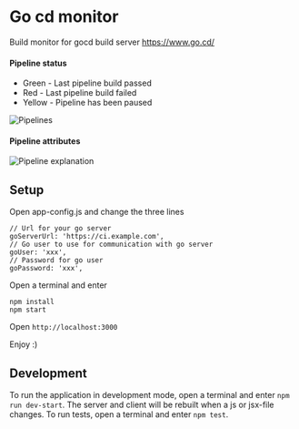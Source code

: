 # Go cd monitor
Build monitor for gocd build server https://www.go.cd/
#### Pipeline status
* Green - Last pipeline build passed
* Red - Last pipeline build failed
* Yellow - Pipeline has been paused

![Pipelines](https://github.com/karmats/gocd-monitor/blob/gh-pages/images/pipelines.png?raw=true)

#### Pipeline attributes
![Pipeline explanation](https://github.com/karmats/gocd-monitor/blob/gh-pages/images/pipeline-expl.png?raw=true)

## Setup
Open app-config.js and change the three lines
```   
// Url for your go server
goServerUrl: 'https://ci.example.com',
// Go user to use for communication with go server
goUser: 'xxx',
// Password for go user
goPassword: 'xxx',
  ```
Open a terminal and enter
```
npm install
npm start
```
Open `http://localhost:3000`

Enjoy :)

## Development
To run the application in development mode, open a terminal and enter `npm run dev-start`. The server and client will be rebuilt when a js or jsx-file changes.
To run tests, open a terminal and enter `npm test`.
